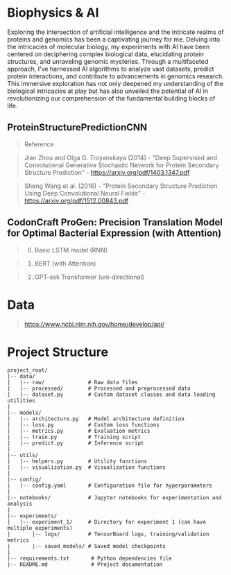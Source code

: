 # Biophysics & AI

Exploring the intersection of artificial intelligence and the intricate realms of proteins and genomics has been a captivating journey for me. Delving into the intricacies of molecular biology, my experiments with AI have been centered on deciphering complex biological data, elucidating protein structures, and unraveling genomic mysteries. Through a multifaceted approach, I've harnessed AI algorithms to analyze vast datasets, predict protein interactions, and contribute to advancements in genomics research. This immersive exploration has not only deepened my understanding of the biological intricacies at play but has also unveiled the potential of AI in revolutionizing our comprehension of the fundamental building blocks of life.


## ProteinStructurePredictionCNN

> Reference

> Jian Zhou and Olga G. Troyanskaya (2014) - "Deep Supervised and Convolutional Generative Stochastic Network for Protein Secondary Structure Prediction" - https://arxiv.org/pdf/1403.1347.pdf

> Sheng Wang et al. (2016) - "Protein Secondary Structure Prediction Using Deep Convolutional Neural Fields" - https://arxiv.org/pdf/1512.00843.pdf



## CodonCraft ProGen: Precision Translation Model for Optimal Bacterial Expression (with Attention)

> 0. Basic LSTM model (RNN)

> 1. BERT (with Attention)

> 2. GPT-esk Transformer (uni-directional)


# Data

> https://www.ncbi.nlm.nih.gov/home/develop/api/

# Project Structure

```
project_root/
|-- data/
|   |-- raw/              # Raw data files
|   |-- processed/        # Processed and preprocessed data
|   |-- dataset.py        # Custom dataset classes and data loading utilities
|
|-- models/
|   |-- architecture.py   # Model architecture definition
|   |-- loss.py           # Custom loss functions
|   |-- metrics.py        # Evaluation metrics
|   |-- train.py          # Training script
|   |-- predict.py        # Inference script
|
|-- utils/
|   |-- helpers.py        # Utility functions
|   |-- visualization.py  # Visualization functions
|
|-- config/
|   |-- config.yaml       # Configuration file for hyperparameters
|
|-- notebooks/            # Jupyter notebooks for experimentation and analysis
|
|-- experiments/
|   |-- experiment_1/     # Directory for experiment 1 (can have multiple experiments)
|       |-- logs/         # TensorBoard logs, training/validation metrics
|       |-- saved_models/ # Saved model checkpoints
|
|-- requirements.txt       # Python dependencies file
|-- README.md              # Project documentation
```